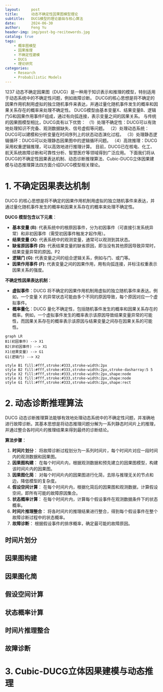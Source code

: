 ```yaml
---
layout:     post
title:      动态不确定性因果图模型理论
subtitle:   DUCG模型的理论基础与核心算法
date:       2024-06-30
author:     Feng Yu
header-img: img/post-bg-recitewords.jpg
catalog: true
tags:
    - 概率图模型
    - 因果推理
    - 不确定性建模
    - DUCG
    - 理论研究
categories: 
    - Research
    - Probabilistic Models
---
```

1237
    动态不确定因果图（DUCG）是一种用于知识表示和推理的模型，特别适用于动态系统中的不确定性问题，例如故障诊断。
    DUCG的核心思想是将不确定的因果作用机制用虚拟的独立随机事件来表达，并通过量化随机事件发生的概率和因果关系存在的概率来处理不确定性。
    DUCG模型由基本变量X、结果变量B、逻辑门G和因果作用事件F组成，通过有向弧连接，表示变量之间的因果关系。
    与传统的因果图模型相比，DUCG具有以下优势：
    （1）处理不确定性：DUCG可以有效地处理知识不完备、观测数据缺失、信号虚假等问题。
    （2）处理动态系统：DUCG可以建模和分析变量在时间序列上的状态动态演化过程。
    （3）处理静态逻辑循环：DUCG可以处理静态因果图中的逻辑循环问题。
    （4）高效推理：DUCG采用权重逻辑推理，可以高效地进行推理计算。
    目前，DUCG已在核电、化工、航天系统故障诊断和可靠性分析、智慧医疗等领域得到广泛应用。
    下面我们将从DUCG的不确定性因果表达机制、动态诊断推理算法、Cubic-DUCG立体因果建模与动态推理算法四方面介绍DUCG模型相关理论。

   # 1. 不确定因果表达机制
DUCG 的核心思想是将不确定的因果作用机制用虚拟的独立随机事件来表达，并通过量化随机事件发生的概率和因果关系存在的概率来处理不确定性。

**DUCG 模型包含以下元素**：

- **基本变量 (B)**: 代表系统中的根原因事件，分为初因事件（可直接引发系统异常）和非初因事件（需受初因事件触发才起作用）。
- **结果变量 (X)**: 代表系统中的观测变量，通常可以观测到其状态。
- **缺省原因事件 (D)**: 代表结果变量的缺省原因，即当没有其他原因导致异常时，结果变量异常的原因。P2
- **逻辑门 (G)**: 代表变量之间的组合逻辑关系，例如与门、或门等。
- **因果作用事件 (F)**: 代表变量之间的因果作用，用有向弧连接，并标注权重表示因果关系的强度。

**不确定性因果表达机制**：

- **虚拟事件**：DUCG 将不确定的因果作用机制用虚拟的独立随机事件来表达。例如，一个变量 X 的异常状态可能由多个不同的原因导致，每个原因对应一个虚拟事件。
- **概率量化**：DUCG 量化不确定性，包括随机事件发生的概率和因果关系存在的概率。例如，一个虚拟事件发生的概率表示该原因导致结果变量异常的可能性，而因果关系存在的概率表示该原因与结果变量之间存在因果关系的可能性。

```mermaid
graph LR
B1(初因事件) --> X1
B2(非初因事件) --> X1
X1(结果变量) --> G1
G1(逻辑门) --> X2

style B1 fill:#fff,stroke:#333,stroke-width:2px
style B2 fill:#fff,stroke:#333,stroke-width:2px,stroke-dasharray:5 5
style X2 fill:#fff,stroke:#333,stroke-width:2px,shape:node
style X1 fill:#fff,stroke:#333,stroke-width:2px,shape:node
style G1 fill:#fff,stroke:#333,stroke-width:2px,shape:rect
```



   #  2. 动态诊断推理算法

DUCG 动态诊断推理算法能够有效地处理动态系统中的不确定性问题，并准确地进行故障诊断。其基本思想是将动态推理问题分解为一系列静态时间片上的推理，并通过整合各时间片的推理结果来得到最终的诊断结论。

**算法步骤**：

1. **时间片划分**： 将故障诊断过程划分为一系列时间片，每个时间片对应一段时间内的观测数据和因果图。
2. **因果图构建**： 在每个时间片内，根据观测数据和预先建立的因果图模型，构建该时间片内的因果图。
3. **因果图化简**： 对每个时间片内的因果图进行化简，去除与推理无关的节点和边，降低模型的复杂度。
4. **假设空间计算**： 在每个时间片内，根据化简后的因果图和观测数据，计算假设空间，即所有可能的故障原因集合。
5. **状态概率计算**： 在每个时间片内，计算每个假设事件在观测数据条件下的状态概率。
6. **时间片推理整合**： 将各时间片的推理结果进行整合，得到每个假设事件在整个故障诊断过程中的状态概率。
7. **故障诊断**： 根据假设事件的排序概率，确定最可能的故障原因。

## 时间片划分

## 因果图构建

## 因果图化简

## 假设空间计算

## 状态概率计算

## 时间片推理整合

## 故障诊断

   #  3. Cubic-DUCG立体因果建模与动态推理

